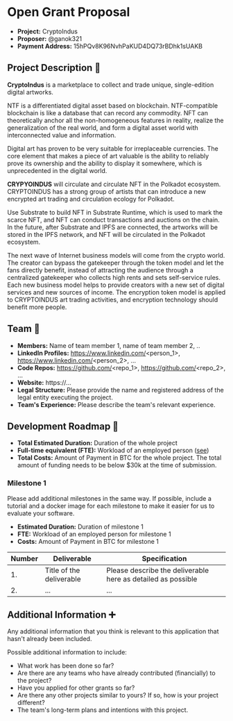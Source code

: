 # Open Grant Proposal

* **Project:** CryptoIndus
* **Proposer:** @ganok321
* **Payment Address:** 15hPQv8K96NvhPaKUD4DQ73rBDhk1sUAKB

## Project Description :page_facing_up: 

**CryptoIndus** is a marketplace to collect and trade unique, single-edition digital artworks.

NTF is a differentiated digital asset based on blockchain. NTF-compatible blockchain is like a database that can record any commodity. NFT can theoretically anchor all the non-homogeneous features in reality, realize the generalization of the real world, and form a digital asset world with interconnected value and information.

Digital art has proven to be very suitable for irreplaceable currencies. The core element that makes a piece of art valuable is the ability to reliably prove its ownership and the ability to display it somewhere, which is unprecedented in the digital world.

**CRYPYOINDUS** will circulate and circulate NFT in the Polkadot ecosystem. CRYPTOINDUS has a strong group of artists that can introduce a new encrypted art trading and circulation ecology for Polkadot.

Use Substrate to build NFT in Substrate Runtime, which is used to mark the scarce NFT, and NFT can conduct transactions and auctions on the chain. In the future, after Substrate and IPFS are connected, the artworks will be stored in the IPFS network, and NFT will be circulated in the Polkadot ecosystem.

The next wave of Internet business models will come from the crypto world. The creator can bypass the gatekeeper through the token model and let the fans directly benefit, instead of attracting the audience through a centralized gatekeeper who collects high rents and sets self-service rules. Each new business model helps to provide creators with a new set of digital services and new sources of income. The encryption token model is applied to CRYPTOINDUS art trading activities, and encryption technology should benefit more people.

## Team :busts_in_silhouette:

* **Members:** Name of team member	1, name of team member	2, ..
* **LinkedIn Profiles:** https://www.linkedin.com/<person_1>, https://www.linkedin.com/<person_2>, ...
* **Code Repos:** https://github.com/<repo_1>, https://github.com/<repo_2>, ...
* **Website:**	https://...
* **Legal Structure:** Please provide the name and registered address of the legal entity executing the project. 
* **Team's Experience:** Please describe the team's relevant experience.

## Development Roadmap :nut_and_bolt: 

* **Total Estimated Duration:** Duration of the whole project
* **Full-time equivalent (FTE):**  Workload of an employed person ([see](https://en.wikipedia.org/wiki/Full-time_equivalent)) 
* **Total Costs:** Amount of Payment in BTC for the whole project. The total amount of funding needs to be below $30k at the time of submission.

### Milestone 1

Please add additional milestones in the same way. If possible, include a tutorial and a docker image for each milestone to make it easier for us to evaluate your software. 
* **Estimated Duration:** Duration of milestone 1 
* **FTE:**  Workload of an employed person for milestone 1
* **Costs:** Amount of Payment in BTC for milestone 1


| Number | Deliverable | Specification | 
| ------------- | ------------- | ------------- |
| 1. | Title of the deliverable | Please describe the deliverable here as detailed as possible |  
| 2.  | ... |...|  


## Additional Information :heavy_plus_sign: 
Any additional information that you think is relevant to this application that hasn't already been included.

Possible additional information to include:
* What work has been done so far?
* Are there are any teams who have already contributed (financially) to the project?
* Have you applied for other grants so far?
* Are there any other projects similar to yours? If so, how is your project different?
* The team's long-term plans and intentions with this project.
 
